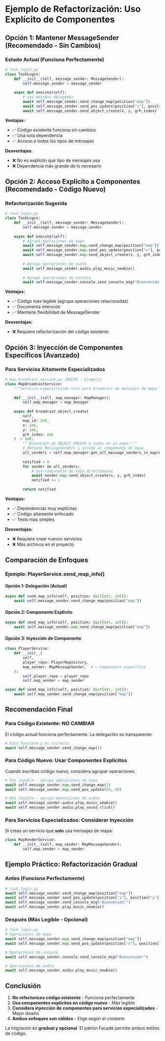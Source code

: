# Ejemplo de Refactorización: Uso Explícito de Componentes

## Opción 1: Mantener MessageSender (Recomendado - Sin Cambios)

### Estado Actual (Funciona Perfectamente)

```python
# task_login.py
class TaskLogin:
    def __init__(self, message_sender: MessageSender):
        self.message_sender = message_sender
    
    async def execute(self):
        # Usa métodos delegados
        await self.message_sender.send_change_map(position["map"])
        await self.message_sender.send_pos_update(position["x"], position["y"])
        await self.message_sender.send_object_create(x, y, grh_index)
```

**Ventajas:**
- ✅ Código existente funciona sin cambios
- ✅ Una sola dependencia
- ✅ Acceso a todos los tipos de mensajes

**Desventajas:**
- ❌ No es explícito qué tipo de mensajes usa
- ❌ Dependencia más grande de lo necesario

## Opción 2: Acceso Explícito a Componentes (Recomendado - Código Nuevo)

### Refactorización Sugerida

```python
# task_login.py
class TaskLogin:
    def __init__(self, message_sender: MessageSender):
        self.message_sender = message_sender
    
    async def execute(self):
        # Agrupa operaciones de mapa
        await self.message_sender.map.send_change_map(position["map"])
        await self.message_sender.map.send_pos_update(position["x"], position["y"])
        await self.message_sender.map.send_object_create(x, y, grh_index)
        
        # Agrupa operaciones de audio
        await self.message_sender.audio.play_music_newbie()
        
        # Agrupa operaciones de consola
        await self.message_sender.console.send_console_msg("Bienvenido!")
```

**Ventajas:**
- ✅ Código más legible (agrupa operaciones relacionadas)
- ✅ Documenta intención
- ✅ Mantiene flexibilidad de MessageSender

**Desventajas:**
- ❌ Requiere refactorización del código existente

## Opción 3: Inyección de Componentes Específicos (Avanzado)

### Para Servicios Altamente Especializados

```python
# map_broadcast_service.py (NUEVO - Ejemplo)
class MapBroadcastService:
    """Servicio especializado solo para broadcast de mensajes de mapa."""
    
    def __init__(self, map_manager: MapManager):
        self.map_manager = map_manager
    
    async def broadcast_object_create(
        self,
        map_id: int,
        x: int,
        y: int,
        grh_index: int
    ) -> int:
        """Broadcast de OBJECT_CREATE a todos en el mapa."""
        # Obtiene MessageSenders y accede al componente de mapa
        all_senders = self.map_manager.get_all_message_senders_in_map(map_id)
        
        notified = 0
        for sender in all_senders:
            # Usa componente de mapa directamente
            await sender.map.send_object_create(x, y, grh_index)
            notified += 1
        
        return notified
```

**Ventajas:**
- ✅ Dependencias muy explícitas
- ✅ Código altamente enfocado
- ✅ Tests más simples

**Desventajas:**
- ❌ Requiere crear nuevos servicios
- ❌ Más archivos en el proyecto

## Comparación de Enfoques

### Ejemplo: PlayerService.send_map_info()

#### Opción 1: Delegación (Actual)
```python
async def send_map_info(self, position: dict[str, int]):
    await self.message_sender.send_change_map(position["map"])
```

#### Opción 2: Componente Explícito
```python
async def send_map_info(self, position: dict[str, int]):
    await self.message_sender.map.send_change_map(position["map"])
```

#### Opción 3: Inyección de Componente
```python
class PlayerService:
    def __init__(
        self,
        player_repo: PlayerRepository,
        map_sender: MapMessageSender,  # ← Componente específico
    ):
        self.player_repo = player_repo
        self.map_sender = map_sender

async def send_map_info(self, position: dict[str, int]):
    await self.map_sender.send_change_map(position["map"])
```

## Recomendación Final

### Para Código Existente: NO CAMBIAR

El código actual funciona perfectamente. La delegación es transparente:

```python
# Esto funciona y es correcto
await self.message_sender.send_change_map(1)
```

### Para Código Nuevo: Usar Componentes Explícitos

Cuando escribas código nuevo, considera agrupar operaciones:

```python
# Más legible - agrupa operaciones de mapa
await self.message_sender.map.send_change_map(1)
await self.message_sender.map.send_pos_update(50, 50)

# Más legible - agrupa operaciones de audio
await self.message_sender.audio.play_music_newbie()
await self.message_sender.audio.play_sound_click()
```

### Para Servicios Especializados: Considerar Inyección

Si creas un servicio que **solo** usa mensajes de mapa:

```python
class MapRenderService:
    def __init__(self, map_sender: MapMessageSender):
        self.map_sender = map_sender
```

## Ejemplo Práctico: Refactorización Gradual

### Antes (Funciona Perfectamente)

```python
# task_login.py
await self.message_sender.send_change_map(position["map"])
await self.message_sender.send_pos_update(position["x"], position["y"])
await self.message_sender.send_console_msg("Bienvenido!")
await self.message_sender.play_music_newbie()
```

### Después (Más Legible - Opcional)

```python
# task_login.py
# Operaciones de mapa
await self.message_sender.map.send_change_map(position["map"])
await self.message_sender.map.send_pos_update(position["x"], position["y"])

# Operaciones de consola
await self.message_sender.console.send_console_msg("Bienvenido!")

# Operaciones de audio
await self.message_sender.audio.play_music_newbie()
```

## Conclusión

1. **No refactorices código existente** - Funciona perfectamente
2. **Usa componentes explícitos en código nuevo** - Más legible
3. **Considera inyección de componentes para servicios especializados** - Mejor diseño
4. **Ambos enfoques son válidos** - Elige según el contexto

La migración es **gradual y opcional**. El patrón Facade permite ambos estilos de código.
